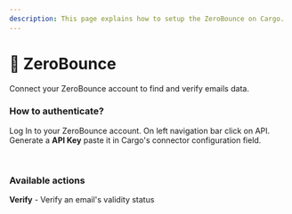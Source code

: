 ```yaml
---
description: This page explains how to setup the ZeroBounce on Cargo.
---
```


# 🚓 ZeroBounce

Connect your ZeroBounce account to find and verify emails data.

### How to authenticate?

Log In to your ZeroBounce account. On left navigation bar click on API. Generate a **API Key** paste it in Cargo's connector configuration field.

<figure><img src="../../.gitbook/assets/Capture d’écran 2023-10-05 à 01.10.20.png" alt=""><figcaption></figcaption></figure>

### Available actions

**Verify** - Verify an email's validity status

